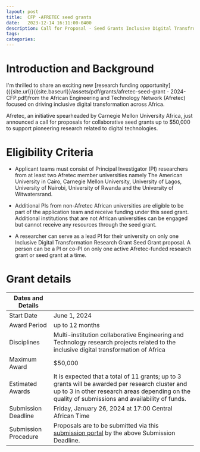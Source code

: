 ```yaml
---
layout: post
title:  CFP -AFRETEC seed grants
date:   2023-12-14 16:11:00-0400
description: Call for Proposal - Seed Grants Inclusive Digital Transfromation of Africa 
tags: 
categories: 
---
```


# Introduction and Background

I'm thrilled to share an exciting new [research funding opportunity]({{site.url}}{{site.baseurl}}/assets/pdf/grants/afretec-seed-grant - 2024-CFP.pdf)from the African Engineering and Technology Network (Afretec) focused on driving inclusive digital transformation across Africa. 

Afretec, an initiative spearheaded by Carnegie Mellon University Africa, just announced a call for proposals for collaborative seed grants up to $50,000 to support pioneering research related to digital technologies. 

# Eligibility Criteria
- Applicant teams must consist of Principal Investigator (PI) researchers from at least two Afretec member universities namely The American University in Cairo, Carnegie Mellon University, University of Lagos, University of Nairobi, University of Rwanda and the University of Witwatersrand. 

- Additional PIs from non-Afretec African universities are eligible to be part of the application team and receive funding under this seed grant. Additional institutions that are not African universities can be engaged but cannot receive any resources through the seed grant.

- A researcher can serve as a lead PI for their university on only one Inclusive Digital Transformation Research Grant Seed Grant proposal. A person can be a PI or co-PI on only
one active Afretec-funded research grant or seed grant at a time.

# Grant details

| Dates and Details                          |                                     |
|--------------------------------------------|-------------------------------------|
| Start Date                                  | June 1, 2024                        |
| Award Period                               | up to 12 months                     |
| Disciplines                                | Multi-institution collaborative Engineering and Technology research projects related to the inclusive digital transformation of Africa |
| Maximum Award                              | $50,000                             |
| Estimated Awards                           | It is expected that a total of 11 grants; up to 3 grants will be awarded per research cluster and up to 3 in other research areas depending on the quality of submissions and availability of funds. |
| Submission Deadline                       | Friday, January 26, 2024 at 17:00 Central African Time |
| Submission Procedure                       | Proposals are to be submitted via this [submission portal](https://cmu.infoready4.com/#viewApplicationForm/1925152) by the above Submission Deadline. |
